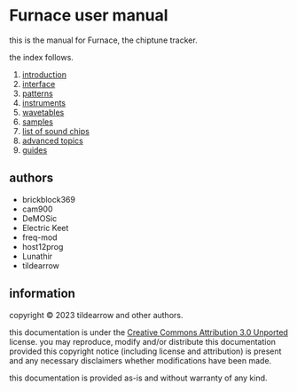 # Furnace user manual

this is the manual for Furnace, the chiptune tracker.

the index follows.

1. [introduction](1-intro/README.md)
2. [interface](2-interface/README.md)
3. [patterns](3-pattern/README.md)
4. [instruments](4-instrument/README.md)
5. [wavetables](5-wave/README.md)
6. [samples](6-sample/README.md)
7. [list of sound chips](7-systems/README.md)
8. [advanced topics](8-advanced/README.md)
9. [guides](9-guides/README.md)

## authors

- brickblock369
- cam900
- DeMOSic
- Electric Keet
- freq-mod
- host12prog
- Lunathir
- tildearrow

## information

copyright © 2023 tildearrow and other authors.

this documentation is under the [Creative Commons Attribution 3.0 Unported](https://creativecommons.org/licenses/by/3.0/) license.
you may reproduce, modify and/or distribute this documentation provided this copyright notice (including license and attribution) is present and any necessary disclaimers whether modifications have been made.

this documentation is provided as-is and without warranty of any kind. 


